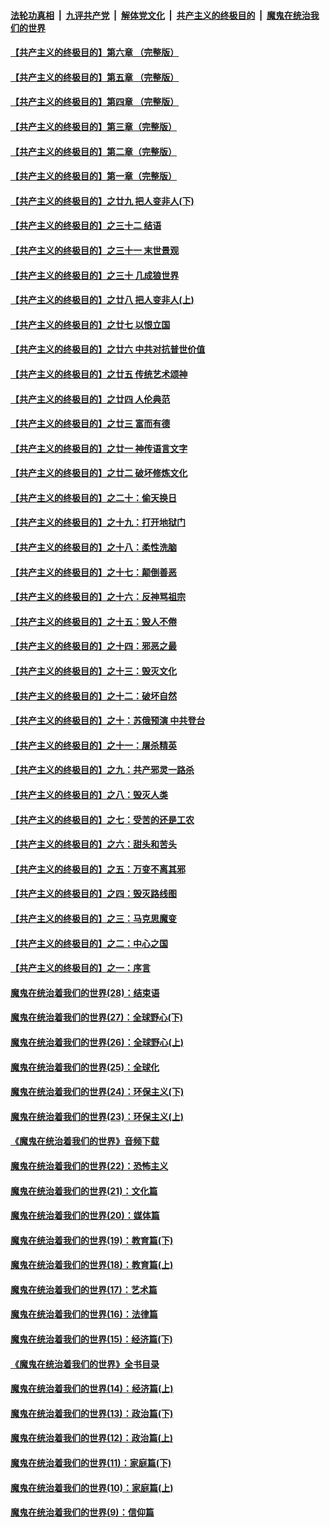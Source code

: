 ####  [法轮功真相](../../../../basic/blob/master/README.md?t=07062331) &nbsp;|&nbsp; [九评共产党](../../../../9ping.md/blob/master/README.md?t=07062331) &nbsp;|&nbsp; [解体党文化](../../../../jtdwh.md/blob/master/README.md?t=07062331)  &nbsp;|&nbsp; [共产主义的终极目的](../../../../gczydzjmd.md/blob/master/README.md?t=07062331) &nbsp;|&nbsp; [魔鬼在统治我们的世界](../../../../mgztzwmdsj.md/blob/master/README.md?t=07062331) 

#### [【共产主义的终极目的】第六章 （完整版）](../pages/nsc422/n11428913.md?t=07062331) 

#### [【共产主义的终极目的】第五章 （完整版）](../pages/nsc422/n11428912.md?t=07062331) 

#### [【共产主义的终极目的】第四章 （完整版）](../pages/nsc422/n11428907.md?t=07062331) 

#### [【共产主义的终极目的】第三章（完整版）](../pages/nsc422/n11428848.md?t=07062331) 

#### [【共产主义的终极目的】第二章（完整版）](../pages/nsc422/n11428831.md?t=07062331) 

#### [【共产主义的终极目的】第一章（完整版）](../pages/nsc422/n11417651.md?t=07062331) 

#### [【共产主义的终极目的】之廿九 把人变非人(下)](../pages/nsc422/n11344140.md?t=07062331) 

#### [【共产主义的终极目的】之三十二 结语](../pages/nsc422/n11360535.md?t=07062331) 

#### [【共产主义的终极目的】之三十一 末世景观](../pages/nsc422/n11351129.md?t=07062331) 

#### [【共产主义的终极目的】之三十 几成狼世界](../pages/nsc422/n11348280.md?t=07062331) 

#### [【共产主义的终极目的】之廿八 把人变非人(上)](../pages/nsc422/n11340492.md?t=07062331) 

#### [【共产主义的终极目的】之廿七 以恨立国](../pages/nsc422/n11336944.md?t=07062331) 

#### [【共产主义的终极目的】之廿六 中共对抗普世价值](../pages/nsc422/n11324785.md?t=07062331) 

#### [【共产主义的终极目的】之廿五 传统艺术颂神](../pages/nsc422/n11296396.md?t=07062331) 

#### [【共产主义的终极目的】之廿四 人伦典范](../pages/nsc422/n11296397.md?t=07062331) 

#### [【共产主义的终极目的】之廿三 富而有德](../pages/nsc422/n11283598.md?t=07062331) 

#### [【共产主义的终极目的】之廿一 神传语言文字](../pages/nsc422/n11263265.md?t=07062331) 

#### [【共产主义的终极目的】之廿二 破坏修炼文化](../pages/nsc422/n11245728.md?t=07062331) 

#### [【共产主义的终极目的】之二十：偷天换日](../pages/nsc422/n11238846.md?t=07062331) 

#### [【共产主义的终极目的】之十九：打开地狱门](../pages/nsc422/n11206376.md?t=07062331) 

#### [【共产主义的终极目的】之十八：柔性洗脑](../pages/nsc422/n11199994.md?t=07062331) 

#### [【共产主义的终极目的】之十七：颠倒善恶](../pages/nsc422/n11179782.md?t=07062331) 

#### [【共产主义的终极目的】之十六：反神骂祖宗](../pages/nsc422/n11166798.md?t=07062331) 

#### [【共产主义的终极目的】之十五：毁人不倦](../pages/nsc422/n11166792.md?t=07062331) 

#### [【共产主义的终极目的】之十四：邪恶之最](../pages/nsc422/n11150249.md?t=07062331) 

#### [【共产主义的终极目的】之十三：毁灭文化](../pages/nsc422/n11135227.md?t=07062331) 

#### [【共产主义的终极目的】之十二：破坏自然](../pages/nsc422/n11135214.md?t=07062331) 

#### [【共产主义的终极目的】之十：苏俄预演 中共登台](../pages/nsc422/n11118424.md?t=07062331) 

#### [【共产主义的终极目的】之十一：屠杀精英](../pages/nsc422/n11118442.md?t=07062331) 

#### [【共产主义的终极目的】之九：共产邪灵一路杀](../pages/nsc422/n11114139.md?t=07062331) 

#### [【共产主义的终极目的】之八：毁灭人类](../pages/nsc422/n11108503.md?t=07062331) 

#### [【共产主义的终极目的】之七：受苦的还是工农](../pages/nsc422/n11101809.md?t=07062331) 

#### [【共产主义的终极目的】之六：甜头和苦头](../pages/nsc422/n11096971.md?t=07062331) 

#### [【共产主义的终极目的】之五：万变不离其邪](../pages/nsc422/n11091285.md?t=07062331) 

#### [【共产主义的终极目的】之四：毁灭路线图](../pages/nsc422/n11086284.md?t=07062331) 

#### [【共产主义的终极目的】之三：马克思魔变](../pages/nsc422/n11061941.md?t=07062331) 

#### [【共产主义的终极目的】之二：中心之国](../pages/nsc422/n11047728.md?t=07062331) 

#### [【共产主义的终极目的】之一：序言](../pages/nsc422/n11086077.md?t=07062331) 

#### [魔鬼在统治着我们的世界(28)：结束语](../pages/nsc422/n10936246.md?t=07062331) 

#### [魔鬼在统治着我们的世界(27)：全球野心(下)](../pages/nsc422/n10928319.md?t=07062331) 

#### [魔鬼在统治着我们的世界(26)：全球野心(上)](../pages/nsc422/n10900318.md?t=07062331) 

#### [魔鬼在统治着我们的世界(25)：全球化](../pages/nsc422/n10788205.md?t=07062331) 

#### [魔鬼在统治着我们的世界(24)：环保主义(下)](../pages/nsc422/n10695307.md?t=07062331) 

#### [魔鬼在统治着我们的世界(23)：环保主义(上)](../pages/nsc422/n10688613.md?t=07062331) 

#### [《魔鬼在统治着我们的世界》音频下载](../pages/nsc422/n10635553.md?t=07062331) 

#### [魔鬼在统治着我们的世界(22)：恐怖主义](../pages/nsc422/n10614727.md?t=07062331) 

#### [魔鬼在统治着我们的世界(21)：文化篇](../pages/nsc422/n10597706.md?t=07062331) 

#### [魔鬼在统治着我们的世界(20)：媒体篇](../pages/nsc422/n10586579.md?t=07062331) 

#### [魔鬼在统治着我们的世界(19)：教育篇(下)](../pages/nsc422/n10564808.md?t=07062331) 

#### [魔鬼在统治着我们的世界(18)：教育篇(上)](../pages/nsc422/n10526970.md?t=07062331) 

#### [魔鬼在统治着我们的世界(17)：艺术篇](../pages/nsc422/n10499093.md?t=07062331) 

#### [魔鬼在统治着我们的世界(16)：法律篇](../pages/nsc422/n10485969.md?t=07062331) 

#### [魔鬼在统治着我们的世界(15)：经济篇(下)](../pages/nsc422/n10469975.md?t=07062331) 

#### [《魔鬼在统治着我们的世界》全书目录](../pages/nsc422/n10464261.md?t=07062331) 

#### [魔鬼在统治着我们的世界(14)：经济篇(上)](../pages/nsc422/n10457370.md?t=07062331) 

#### [魔鬼在统治着我们的世界(13)：政治篇(下)](../pages/nsc422/n10448270.md?t=07062331) 

#### [魔鬼在统治着我们的世界(12)：政治篇(上)](../pages/nsc422/n10444576.md?t=07062331) 

#### [魔鬼在统治着我们的世界(11)：家庭篇(下)](../pages/nsc422/n10440961.md?t=07062331) 

#### [魔鬼在统治着我们的世界(10)：家庭篇(上)](../pages/nsc422/n10435448.md?t=07062331) 

#### [魔鬼在统治着我们的世界(9)：信仰篇](../pages/nsc422/n10432159.md?t=07062331) 

